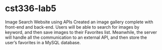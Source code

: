 # cst336-lab5
Image Search Website using APIs
Created an image gallery complete with front-end and back-end. Users will be able to search for images by keyword, and then save images to their Favorites list. Meanwhile, the server will handle all the communication to an external API, and then store the user’s favorites in a MySQL database. 
